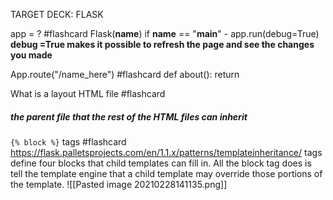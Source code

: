 TARGET DECK: FLASK

app  = ? #flashcard 
Flask(__name__)
if __name__ == "__main__"
	-  app.run(debug=True)
 **debug =True makes it possible to refresh the page and see the changes you made**
<!--ID: 1614537569365-->

 App.route("/name_here") #flashcard 
def about():
	return 
<!--ID: 1614538696403-->

What is a layout HTML file #flashcard 
 ##### the parent file that the rest of the HTML files can inherit 
<!--ID: 1614538867333-->

 `{% block %}` tags #flashcard 
 https://flask.palletsprojects.com/en/1.1.x/patterns/templateinheritance/
 tags define four blocks that child templates can fill in. All the block tag does is tell the template engine that a child template may override those portions of the template.
 ![[Pasted image 20210228141135.png]]
 
<!--ID: 1614539709530-->



<!--ID:  -->
